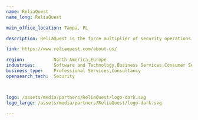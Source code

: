 ```yaml
---
name: ReliaQuest
name_long: ReliaQuest

main_office_location: Tampa, FL

description: ReliaQuest is the force multiplier of security operations. Our security operations platform, GreyMatter, automates detection, investigation, and response across cloud, endpoint, and on-premises tools and applications. GreyMatter is cloud-native, built on an open XDR architecture, and delivered as a service any time of the day, anywhere in the world. With over 700 customers worldwide and 1,000+ teammates working across six global operating centers, ReliaQuest is driving outcomes for the most trusted enterprise brands in the world. We exist to make security possible.

link: https://www.reliaquest.com/about-us/

region:           North America,Europe
industries:       Software and Technology,Business Services,Consumer Services
business_type:    Professional Services,Consultancy
opensearch_tech:  Security



logo: /assets/media/partners/ReliaQuest/logo-dark.svg
logo_large: /assets/media/partners/ReliaQuest/logo-dark.svg

---
```

